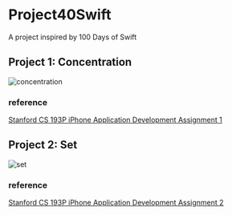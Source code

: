# Project40Swift
A project inspired by 100 Days of Swift

## Project 1: Concentration
![concentration](https://user-images.githubusercontent.com/21322866/42069119-c9cb25cc-7b04-11e8-81a6-36e3e8fbb0d7.gif)

### reference
[Stanford CS 193P iPhone Application Development Assignment 1](https://github.com/duliodenis/cs193p-Fall-2017/blob/master/problemsets/Programming_Project_1_Concentration.pdf)

## Project 2: Set
![set](https://user-images.githubusercontent.com/21322866/42107463-5c37eba2-7b8c-11e8-801e-73342bd49208.gif)

### reference
[Stanford CS 193P iPhone Application Development Assignment 2](https://github.com/duliodenis/cs193p-Fall-2017/blob/master/problemsets/Programming_Project_2_Set.pdf)
